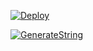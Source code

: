 [![Deploy](https://www.herokucdn.com/deploy/button.svg)](https://heroku.com/deploy?template=https://github.com/SuSaleM/LEViVC)

[![GenerateString](https://img.shields.io/badge/repl.it-generateString-yellowgreen)](https://replit.com/@vorcl/generatestringsession#Ufo.py)
